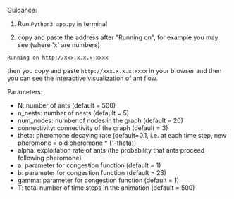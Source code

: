Guidance:

1. Run ```Python3 app.py``` in terminal

2. copy and paste the address after "Running on", for example you may see (where 'x' are numbers)

```Running on http://xxx.x.x.x:xxxx```

then you copy and paste ```http://xxx.x.x.x:xxxx``` in your browser and then you can see the interactive visualization of ant flow. 

Parameters: 

- N: number of ants (default = 500)
- n_nests: number of nests (default = 5)
- num_nodes: number of nodes in the graph (default = 20)
- connectivity: connectivity of the graph (default = 3)
- theta: pheromone decaying rate (default=0.1, i.e. at each time step, new pheromone = old pheromone * (1-theta))
- alpha: exploitation rate of ants (the probability that ants proceed following pheromone)
- a: parameter for congestion function (default = 1)
- b: parameter for congestion function (default = 23)
- gamma: parameter for congestion function (default = 1)
- T: total number of time steps in the animation (default = 500)





